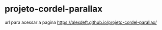 # projeto-cordel-parallax

url para acessar a pagina https://alexdeft.github.io/projeto-cordel-parallax/
